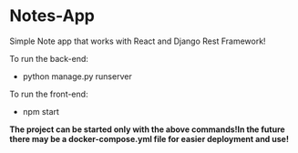 # Notes-App


Simple Note app that works with React and Django Rest Framework!

To run the back-end:
  - python manage.py runserver

To run the front-end:
  - npm start

**The project can be started only with the above commands!In the future there may be a docker-compose.yml file for easier deployment and use!**

